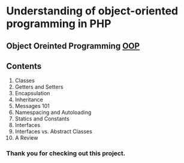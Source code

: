 # Understanding of object-oriented programming in PHP

## Object Oreinted Programming <a href="https://laracasts.com/series/object-oriented-bootcamp-in-php">OOP</a>


## Contents
1. Classes
2. Getters and Setters
3. Encapsulation
4. Inheritance
5. Messages 101
6. Namespacing and Autoloading
7. Statics and Constants
8. Interfaces
9. Interfaces vs. Abstract Classes
10. A Review

### Thank you for checking out this project.
